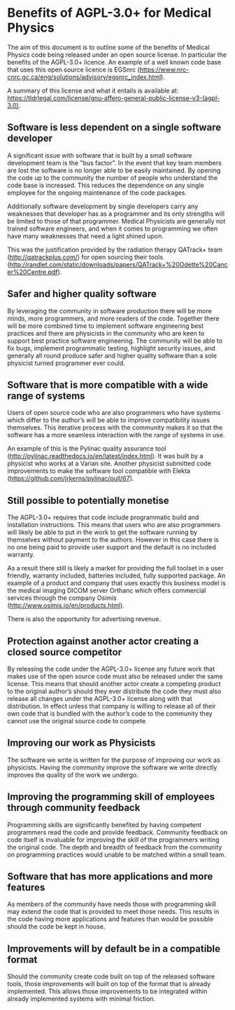 # Benefits of AGPL-3.0+ for Medical Physics

The aim of this document is to outline some of the benefits of Medical Physics code being released under an open source license. In particular the benefits of the AGPL-3.0+ licence. An example of a well known code base that uses this open source licence is EGSnrc (<https://www.nrc-cnrc.gc.ca/eng/solutions/advisory/egsnrc_index.html>).

A summary of this license and what it entails is available at: <https://tldrlegal.com/license/gnu-affero-general-public-license-v3-(agpl-3.0)>.

## Software is less dependent on a single software developer

A significant issue with software that is built by a small software development team is the "bus
factor". In the event that key team members are lost the software is no longer able to be easily
maintained. By opening the code up to the community the number of people who understand the
code base is increased. This reduces the dependence on any single employee for the ongoing
maintenance of the code packages.

Additionally software development by single developers carry any weaknesses that developer has as
a programmer and its only strengths will be limited to those of that programmer. Medical Physicists
are generally not trained software engineers, and when it comes to programming we often have
many weaknesses that need a light shined upon.

This was the justification provided by the radiation therapy QATrack+ team
(<http://qatrackplus.com/>) for open sourcing their tools
(<http://randlet.com/static/downloads/papers/QATrack+%20Odette%20Cancer%20Centre.pdf>).

## Safer and higher quality software

By leveraging the community in software production there will be more minds, more programmers,
and more readers of the code. Together there will be more combined time to implement software
engineering best practices and there are physicists in the community who are keen to support best
practice software engineering. The community will be able to fix bugs, implement programmatic
testing, highlight security issues, and generally all round produce safer and higher quality software
than a sole physicist turned programmer ever could.

## Software that is more compatible with a wide range of systems

Users of open source code who are also programmers who have systems which differ to the author’s
will be able to improve compatibility issues themselves. This iterative process with the community
makes it so that the software has a more seamless interaction with the range of systems in use.

An example of this is the Pylinac quality assurance tool
(<http://pylinac.readthedocs.io/en/latest/index.html>). It was built by a physicist who works at a
Varian site. Another physicist submitted code improvements to make the software tool compatible
with Elekta (<https://github.com/jrkerns/pylinac/pull/67>).

## Still possible to potentially monetise

The AGPL-3.0+ requires that code include programmatic build and installation instructions. This
means that users who are also programmers will likely be able to put in the work to get the software
running by themselves without payment to the authors. However in this case there is no one being
paid to provide user support and the default is no included warranty.

As a result there still is likely a market for providing the full toolset in a user friendly, warranty
included, batteries included, fully supported package. An example of a product and company that
uses exactly this business model is the medical imaging DICOM server Orthanc which offers
commercial services through the company Osimis (<http://www.osimis.io/en/products.html>).

There is also the opportunity for advertising revenue.

## Protection against another actor creating a closed source competitor

By releasing the code under the AGPL-3.0+ license any future work that makes use of the open
source code must also be released under the same license. This means that should another actor
create a competing product to the original author’s should they ever distribute the code
they must also release all changes under the AGPL-3.0+ license along with that distribution. In
effect unless that company is willing to release all of their own code that is bundled with the
author’s code to the community they cannot use the original source code to compete.

## Improving our work as Physicists

The software we write is written for the purpose of improving our work as physicists. Having the
community improve the software we write directly improves the quality of the work we undergo.

## Improving the programming skill of employees through community feedback

Programming skills are significantly benefited by having competent programmers read the code and
provide feedback. Community feedback on code itself is invaluable for improving the skill of the
programmers writing the original code. The depth and breadth of feedback from the community on
programming practices would unable to be matched within a small team.

## Software that has more applications and more features

As members of the community have needs those with programming skill may extend the code that is
provided to meet those needs. This results in the code having more applications and features than
would be possible should the code be kept in house.

## Improvements will by default be in a compatible format

Should the community create code built on top of the released software tools, those improvements
will built on top of the format that is already implemented. This allows those improvements to be
integrated within already implemented systems with minimal friction.